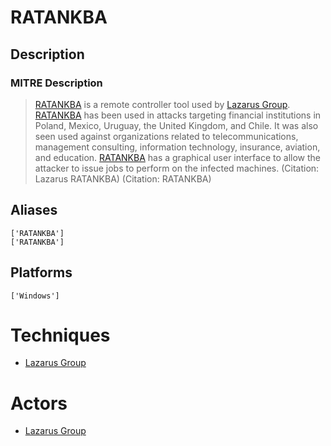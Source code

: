 
# RATANKBA

## Description

### MITRE Description

> [RATANKBA](https://attack.mitre.org/software/S0241) is a remote controller tool used by [Lazarus Group](https://attack.mitre.org/groups/G0032). [RATANKBA](https://attack.mitre.org/software/S0241) has been used in attacks targeting financial institutions in Poland, Mexico, Uruguay, the United Kingdom, and Chile. It was also seen used against organizations related to telecommunications, management consulting, information technology, insurance, aviation, and education. [RATANKBA](https://attack.mitre.org/software/S0241) has a graphical user interface to allow the attacker to issue jobs to perform on the infected machines. (Citation: Lazarus RATANKBA) (Citation: RATANKBA)

## Aliases

```
['RATANKBA']
['RATANKBA']
```

## Platforms

```
['Windows']
```

# Techniques


* [Lazarus Group](../techniques/Lazarus-Group.md)


# Actors


* [Lazarus Group](../actors/Lazarus-Group.md)

